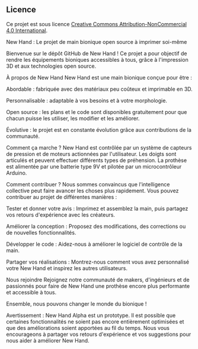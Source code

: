 ## Licence

Ce projet est sous licence [Creative Commons Attribution-NonCommercial 4.0 International](https://creativecommons.org/licenses/by-nc/4.0/).



New Hand : Le projet de main bionique open source à imprimer soi-même

Bienvenue sur le dépôt GitHub de New Hand ! Ce projet a pour objectif de rendre les équipements bioniques accessibles à tous, grâce à l'impression 3D et aux technologies open source.

À propos de New Hand
New Hand est une main bionique conçue pour être :

Abordable : fabriquée avec des matériaux peu coûteux et imprimable en 3D.

Personnalisable : adaptable à vos besoins et à votre morphologie.

Open source : les plans et le code sont disponibles gratuitement pour que chacun puisse les utiliser, les modifier et les améliorer.

Évolutive : le projet est en constante évolution grâce aux contributions de la communauté.

Comment ça marche ?
New Hand est contrôlée par un système de capteurs de pression et de moteurs actionnées par l'utilisateur. Les doigts sont articulés et peuvent effectuer différents types de préhension. La prothèse est alimentée par une batterie type 9V et pilotée par un microcontrôleur Arduino.

Comment contribuer ?
Nous sommes convaincus que l'intelligence collective peut faire avancer les choses plus rapidement. Vous pouvez contribuer au projet de différentes manières :

Tester et donner votre avis : Imprimez et assemblez la main, puis partagez vos retours d'expérience avec les créateurs.

Améliorer la conception : Proposez des modifications, des corrections ou de nouvelles fonctionnalités.

Développer le code : Aidez-nous à améliorer le logiciel de contrôle de la main.

Partager vos réalisations : Montrez-nous comment vous avez personnalisé votre New Hand et inspirez les autres utilisateurs.

Nous rejoindre
Rejoignez notre communauté de makers, d'ingénieurs et de passionnés pour faire de New Hand une prothèse encore plus performante et accessible à tous.

Ensemble, nous pouvons changer le monde du bionique !

Avertissement : New Hand Alpha est un prototype. Il est possible que certaines fonctionnalités ne soient pas encore entièrement optimisées et que des améliorations soient apportées au fil du temps.
Nous vous encourageons à partager vos retours d'expérience et vos suggestions pour nous aider à améliorer New Hand.
